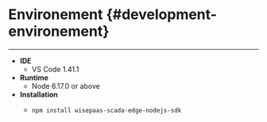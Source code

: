 # Environement {#development-environement}

---

* **IDE**
  * VS Code 1.41.1
* **Runtime**
  * Node 6.17.0 or above
* **Installation**
  * ```
    npm install wisepaas-scada-edge-nodejs-sdk
    ```



